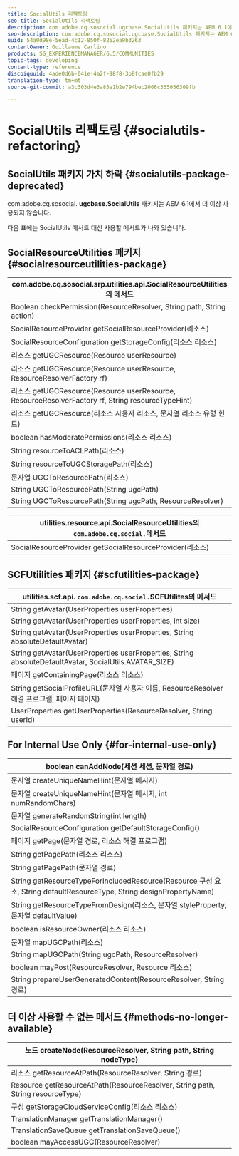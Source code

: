 ```yaml
---
title: SocialUtils 리팩토링
seo-title: SocialUtils 리팩토링
description: com.adobe.cq.sosocial.ugcbase.SocialUtils 패키지는 AEM 6.1에서 더 이상 사용되지 않습니다.
seo-description: com.adobe.cq.sosocial.ugcbase.SocialUtils 패키지는 AEM 6.1에서 더 이상 사용되지 않습니다.
uuid: 54a0d98e-5ead-4c12-850f-8252ea9b3263
contentOwner: Guillaume Carlino
products: SG_EXPERIENCEMANAGER/6.5/COMMUNITIES
topic-tags: developing
content-type: reference
discoiquuid: 4ade0d6b-041e-4a2f-98f8-3b8fcae0fb29
translation-type: tm+mt
source-git-commit: a3c303d4e3a85e1b2e794bec2006c335056309fb

---
```



# SocialUtils 리팩토링 {#socialutils-refactoring}

## SocialUtils 패키지 가치 하락 {#socialutils-package-deprecated}

com.adobe.cq.sosocial. **ugcbase.SocialUtils** 패키지는 AEM 6.1에서 더 이상 사용되지 않습니다.

다음 표에는 SocialUtils 메서드 대신 사용할 메서드가 나와 있습니다.

## SocialResourceUtilities 패키지 {#socialresourceutilities-package}

| com.adobe.cq.sosocial.srp.utilities.api.SocialResourceUtilities의 메서드 |
|---|
| Boolean checkPermission(ResourceResolver, String path, String action) |  |
| SocialResourceProvider getSocialResourceProvider(리소스) |  |
| SocialResourceConfiguration getStorageConfig(리소스 리소스) |  |
| 리소스 getUGCResource(Resource userResource) |  |
| 리소스 getUGCResource(Resource userResource, ResourceResolverFactory rf) | 새 항목 |
| 리소스 getUGCResource(Resource userResource, ResourceResolverFactory rf, String resourceTypeHint) | 새 항목 |
| 리소스 getUGCResource(리소스 사용자 리소스, 문자열 리소스 유형 힌트) |  |
| boolean hasModeratePermissions(리소스 리소스) |  |
| String resourceToACLPath(리소스) |  |
| String resourceToUGCStoragePath(리소스) | string resourceToUGCPath(리소스 리소스) 대체 |
| 문자열 UGCToResourcePath(리소스) |  |
| String UGCToResourcePath(String ugcPath) | 메서드 서명이 변경되었습니다. |
| String UGCToResourcePath(String ugcPath, ResourceResolver) | 새 항목 |

| utilities.resource.api.SocialResourceUtilities의 `com.adobe.cq.social.`메서드 |
|---|
| SocialResourceProvider getSocialResourceProvider(리소스) | socialResourceProvider getConfiguredProvider(리소스 리소스) 대체 |

## SCFUtiilities 패키지 {#scfutilities-package}

| utilities.scf.api. `com.adobe.cq.social.`SCFUtilites의 메서드 |
|---|
| String getAvatar(UserProperties userProperties) |
| String getAvatar(UserProperties userProperties, int size) |
| String getAvatar(UserProperties userProperties, String absoluteDefaultAvatar) |
| String getAvatar(UserProperties userProperties, String absoluteDefaultAvatar, SocialUtils.AVATAR_SIZE) |
| 페이지 getContainingPage(리소스 리소스) |
| String getSocialProfileURL(문자열 사용자 이름, ResourceResolver 해결 프로그램, 페이지 페이지) |
| UserProperties getUserProperties(ResourceResolver, String userId) |

## For Internal Use Only {#for-internal-use-only}

| boolean canAddNode(세션 세션, 문자열 경로) |
|---|
| 문자열 createUniqueNameHint(문자열 메시지) |
| 문자열 createUniqueNameHint(문자열 메시지, int numRandomChars) |
| 문자열 generateRandomString(int length) |
| SocialResourceConfiguration getDefaultStorageConfig() |
| 페이지 getPage(문자열 경로, 리소스 해결 프로그램) |
| String getPagePath(리소스 리소스) |
| String getPagePath(문자열 경로) |
| String getResourceTypeForIncludedResource(Resource 구성 요소, String defaultResourceType, String designPropertyName) |
| String getResourceTypeFromDesign(리소스, 문자열 styleProperty, 문자열 defaultValue) |
| boolean isResourceOwner(리소스 리소스) |
| 문자열 mapUGCPath(리소스) |
| String mapUGCPath(String ugcPath, ResourceResolver) |
| boolean mayPost(ResourceResolver, Resource 리소스) |
| String prepareUserGeneratedContent(ResourceResolver, String 경로) |

## 더 이상 사용할 수 없는 메서드 {#methods-no-longer-available}

| 노드 createNode(ResourceResolver, String path, String nodeType) |
|---|
| 리소스 getResourceAtPath(ResourceResolver, String 경로) |
| Resource getResourceAtPath(ResourceResolver, String path, String resourceType) |
| 구성 getStorageCloudServiceConfig(리소스 리소스) |
| TranslationManager getTranslationManager() |
| TranslationSaveQueue getTranslationSaveQueue() |
| boolean mayAccessUGC(ResourceResolver) |

